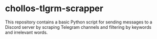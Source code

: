 # chollos-tlgrm-scrapper

This repository contains a basic Python script for sending messages to a Discord server by scraping Telegram channels and filtering by keywords and irrelevant words.
